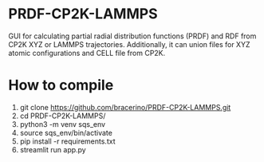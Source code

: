 # PRDF-CP2K-LAMMPS
GUI for calculating partial radial distribution functions (PRDF) and RDF from CP2K XYZ or LAMMPS trajectories. Additionally, it can union files for XYZ atomic configurations and CELL file from CP2K. 

# How to compile
1) git clone https://github.com/bracerino/PRDF-CP2K-LAMMPS.git
3) cd PRDF-CP2K-LAMMPS/
4) python3 -m venv sqs_env
5) source sqs_env/bin/activate
6) pip install -r requirements.txt
7) streamlit run app.py
